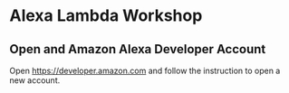 # Alexa Lambda Workshop

## Open and Amazon Alexa Developer Account
Open https://developer.amazon.com and follow the instruction to open a new account.

## 
